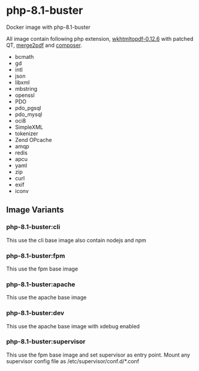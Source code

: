 # php-8.1-buster
Docker image with php-8.1-buster

All image contain following php extension, [wkhtmltopdf-0.12.6](https://github.com/wkhtmltopdf/wkhtmltopdf/) with patched QT, [merge2pdf](https://github.com/ajaxray/merge2pdf) and [composer](https://github.com/composer/composer).

- bcmath
- gd
- intl
- json
- libxml
- mbstring
- openssl
- PDO
- pdo_pgsql
- pdo_mysql
- oci8
- SimpleXML
- tokenizer
- Zend OPcache
- amqp
- redis
- apcu
- yaml
- zip
- curl
- exif
- iconv

## Image Variants
### php-8.1-buster:cli
This use the cli base image also contain nodejs and npm

### php-8.1-buster:fpm
This use the fpm base image

### php-8.1-buster:apache
This use the apache base image

### php-8.1-buster:dev
This use the apache base image with xdebug enabled

### php-8.1-buster:supervisor
This use the fpm base image and set supervisor as entry point. Mount any supervisor config file as /etc/supervisor/conf.d/*.conf
